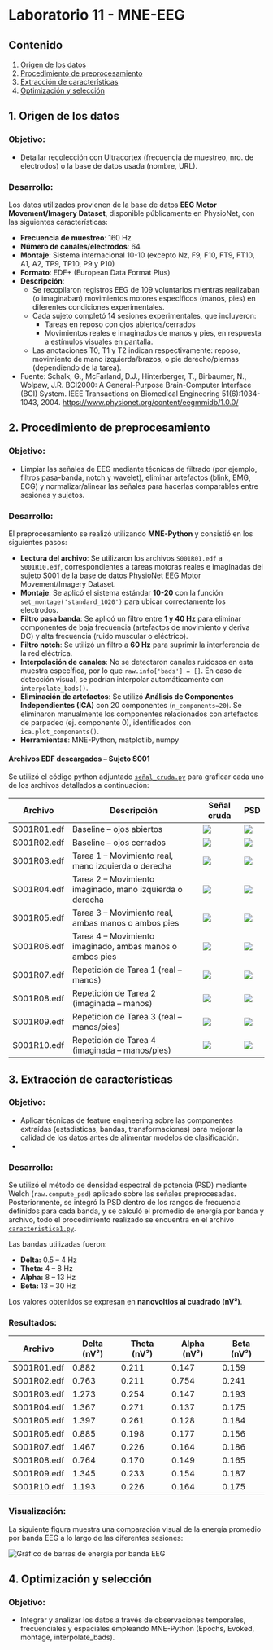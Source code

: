 # Laboratorio 11 - MNE-EEG
## Contenido
1. [Origen de los datos](#id1)
2. [Procedimiento de preprocesamiento](#id2)
3. [Extracción de características](#id3)
4. [Optimización y selección](#id4)


## 1. Origen de los datos <a name="id1"></a>

### Objetivo: 
- Detallar recolección con Ultracortex (frecuencia de muestreo, nro. de electrodos) o la base de datos usada (nombre, URL).

### Desarrollo:
Los datos utilizados provienen de la base de datos **EEG Motor Movement/Imagery Dataset**, disponible públicamente en PhysioNet, con las siguientes características:
- **Frecuencia de muestreo**: 160 Hz
- **Número de canales/electrodos**: 64
- **Montaje**: Sistema internacional 10-10 (excepto Nz, F9, F10, FT9, FT10, A1, A2, TP9, TP10, P9 y P10)
- **Formato**: EDF+ (European Data Format Plus)
- **Descripción**:
  - Se recopilaron registros EEG de 109 voluntarios mientras realizaban (o imaginaban) movimientos motores específicos (manos, pies) en diferentes condiciones experimentales.
  - Cada sujeto completó 14 sesiones experimentales, que incluyeron:
    - Tareas en reposo con ojos abiertos/cerrados
    - Movimientos reales e imaginados de manos y pies, en respuesta a estímulos visuales en pantalla.
  - Las anotaciones T0, T1 y T2 indican respectivamente: reposo, movimiento de mano izquierda/brazos, o pie derecho/piernas (dependiendo de la tarea).
- Fuente: Schalk, G., McFarland, D.J., Hinterberger, T., Birbaumer, N., Wolpaw, J.R. BCI2000: A General-Purpose Brain-Computer Interface (BCI) System. IEEE Transactions on Biomedical Engineering 51(6):1034-1043, 2004. https://www.physionet.org/content/eegmmidb/1.0.0/

## 2. Procedimiento de preprocesamiento <a name="id2"></a>

### Objetivo: 
- Limpiar las señales de EEG mediante técnicas de filtrado (por ejemplo, filtros pasa-banda, notch y wavelet), eliminar artefactos (blink, EMG, ECG) y normalizar/alinear las señales para hacerlas comparables entre sesiones y sujetos.

### Desarrollo:
El preprocesamiento se realizó utilizando **MNE-Python** y consistió en los siguientes pasos:

- **Lectura del archivo**: Se utilizaron los archivos `S001R01.edf` a `S001R10.edf`, correspondientes a tareas motoras reales e imaginadas del sujeto S001 de la base de datos PhysioNet EEG Motor Movement/Imagery Dataset.
- **Montaje**: Se aplicó el sistema estándar **10-20** con la función `set_montage('standard_1020')` para ubicar correctamente los electrodos.
- **Filtro pasa banda**: Se aplicó un filtro entre **1 y 40 Hz** para eliminar componentes de baja frecuencia (artefactos de movimiento y deriva DC) y alta frecuencia (ruido muscular o eléctrico).
- **Filtro notch**: Se utilizó un filtro a **60 Hz** para suprimir la interferencia de la red eléctrica.
- **Interpolación de canales**: No se detectaron canales ruidosos en esta muestra específica, por lo que `raw.info['bads'] = []`. En caso de detección visual, se podrían interpolar automáticamente con `interpolate_bads()`.
- **Eliminación de artefactos**: Se utilizó **Análisis de Componentes Independientes (ICA)** con 20 componentes (`n_components=20`). Se eliminaron manualmente los componentes relacionados con artefactos de parpadeo (ej. componente 0), identificados con `ica.plot_components()`.
- **Herramientas**: MNE-Python, matplotlib, numpy

#### Archivos EDF descargados – Sujeto S001
Se utilizó el código python adjuntado [`señal_cruda.py`](señal_cruda.py) para graficar cada uno de los archivos detallados a continuación:

| Archivo       | Descripción                                                  | Señal cruda                          | PSD                                  |
|---------------|--------------------------------------------------------------|---------------------------------------|---------------------------------------|
| S001R01.edf   | Baseline – ojos abiertos                                     | ![](L11_images/eeg_crudo01.png)     | ![](L11_images/psd_crudo01.png)     |
| S001R02.edf   | Baseline – ojos cerrados                                     | ![](L11_images/eeg_crudo02.png)     | ![](L11_images/psd_crudo02.png)     |
| S001R03.edf   | Tarea 1 – Movimiento real, mano izquierda o derecha          | ![](L11_images/eeg_crudo03.png)     | ![](L11_images/psd_crudo03.png)     |
| S001R04.edf   | Tarea 2 – Movimiento imaginado, mano izquierda o derecha     | ![](L11_images/eeg_crudo04.png)     | ![](L11_images/psd_crudo04.png)     |
| S001R05.edf   | Tarea 3 – Movimiento real, ambas manos o ambos pies          | ![](L11_images/eeg_crudo05.png)     | ![](L11_images/psd_crudo05.png)     |
| S001R06.edf   | Tarea 4 – Movimiento imaginado, ambas manos o ambos pies     | ![](L11_images/eeg_crudo06.png)     | ![](L11_images/psd_crudo06.png)     |
| S001R07.edf   | Repetición de Tarea 1 (real – manos)                         | ![](L11_images/eeg_crudo07.png)     | ![](L11_images/psd_crudo07.png)     |
| S001R08.edf   | Repetición de Tarea 2 (imaginada – manos)                    | ![](L11_images/eeg_crudo08.png)     | ![](L11_images/psd_crudo08.png)     |
| S001R09.edf   | Repetición de Tarea 3 (real – manos/pies)                    | ![](L11_images/eeg_crudo09.png)     | ![](L11_images/psd_crudo09.png)     |
| S001R10.edf   | Repetición de Tarea 4 (imaginada – manos/pies)              | ![](L11_images/eeg_crudo10.png)     | ![](L11_images/psd_crudo10.png)     |


## 3. Extracción de características <a name="id3"></a>

### Objetivo: 
- Aplicar técnicas de feature engineering sobre las componentes extraídas (estadísticas, bandas, transformaciones) para mejorar la calidad de los datos antes de alimentar modelos de clasificación.
- 
### Desarrollo:
Se utilizó el método de densidad espectral de potencia (PSD) mediante Welch (`raw.compute_psd`) aplicado sobre las señales preprocesadas. Posteriormente, se integró la PSD dentro de los rangos de frecuencia definidos para cada banda, y se calculó el promedio de energía por banda y archivo, todo el procedimiento realizado se encuentra en el archivo [`caracteristica1.py`](L11_scripts/caracteristica1.py).

Las bandas utilizadas fueron:

- **Delta:** 0.5 – 4 Hz  
- **Theta:** 4 – 8 Hz  
- **Alpha:** 8 – 13 Hz  
- **Beta:** 13 – 30 Hz

Los valores obtenidos se expresan en **nanovoltios al cuadrado (nV²)**.

### Resultados:

| Archivo      | Delta (nV²) | Theta (nV²) | Alpha (nV²) | Beta (nV²) |
|--------------|-------------|-------------|-------------|------------|
| S001R01.edf  | 0.882       | 0.211       | 0.147       | 0.159      |
| S001R02.edf  | 0.763       | 0.211       | 0.754       | 0.241      |
| S001R03.edf  | 1.273       | 0.254       | 0.147       | 0.193      |
| S001R04.edf  | 1.367       | 0.271       | 0.137       | 0.175      |
| S001R05.edf  | 1.397       | 0.261       | 0.128       | 0.184      |
| S001R06.edf  | 0.885       | 0.198       | 0.177       | 0.156      |
| S001R07.edf  | 1.467       | 0.226       | 0.164       | 0.186      |
| S001R08.edf  | 0.764       | 0.170       | 0.149       | 0.165      |
| S001R09.edf  | 1.345       | 0.233       | 0.154       | 0.187      |
| S001R10.edf  | 1.193       | 0.226       | 0.164       | 0.175      |

### Visualización:
La siguiente figura muestra una comparación visual de la energía promedio por banda EEG a lo largo de las diferentes sesiones:

![Gráfico de barras de energía por banda EEG](L11_images/bar_char.jpg)

## 4. Optimización y selección <a name="id4"></a>

### Objetivo: 
- Integrar y analizar los datos a través de observaciones temporales, frecuenciales y espaciales empleando MNE-Python (Epochs, Evoked, montage, interpolate_bads).
